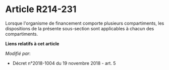 # Article R214-231

Lorsque l'organisme de financement comporte plusieurs compartiments, les dispositions de la présente sous-section sont
applicables à chacun des compartiments.

**Liens relatifs à cet article**

_Modifié par_:

  - Décret n°2018-1004 du 19 novembre 2018 - art. 5
